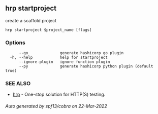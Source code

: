 ## hrp startproject

create a scaffold project

```
hrp startproject $project_name [flags]
```

### Options

```
      --go              generate hashicorp go plugin
  -h, --help            help for startproject
      --ignore-plugin   ignore function plugin
      --py              generate hashicorp python plugin (default true)
```

### SEE ALSO

* [hrp](hrp.md)	 - One-stop solution for HTTP(S) testing.

###### Auto generated by spf13/cobra on 22-Mar-2022
